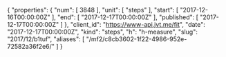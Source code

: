 {
  "properties": {
    "num": [
      3848
    ],
    "unit": [
      "steps"
    ],
    "start": [
      "2017-12-16T00:00:00Z"
    ],
    "end": [
      "2017-12-17T00:00:00Z"
    ],
    "published": [
      "2017-12-17T00:00:00Z"
    ]
  },
  "client_id": "https://www-api.jvt.me/fit",
  "date": "2017-12-17T00:00:00Z",
  "kind": "steps",
  "h": "h-measure",
  "slug": "2017/12/b1tuf",
  "aliases": [
    "/mf2/c8cb3602-1f22-4986-952e-72582a36f2e6/"
  ]
}
